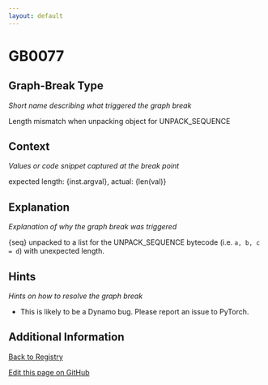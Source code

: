 ```yaml
---
layout: default
---
```

# GB0077

## Graph-Break Type
*Short name describing what triggered the graph break*

Length mismatch when unpacking object for UNPACK_SEQUENCE

## Context
*Values or code snippet captured at the break point*

expected length: {inst.argval}, actual: {len(val)}

## Explanation
*Explanation of why the graph break was triggered*

{seq} unpacked to a list for the UNPACK_SEQUENCE bytecode (i.e. `a, b, c = d`) with unexpected length.

## Hints
*Hints on how to resolve the graph break*

- This is likely to be a Dynamo bug. Please report an issue to PyTorch.


## Additional Information

<!-- ADDITIONAL INFORMATION START - Add custom information below this line -->

<!-- ADDITIONAL INFORMATION END -->

[Back to Registry](../index.html)

[Edit this page on GitHub](https://github.com/pytorch-labs/compile-graph-break-site/edit/main/docs/gb/gb0077.md)
